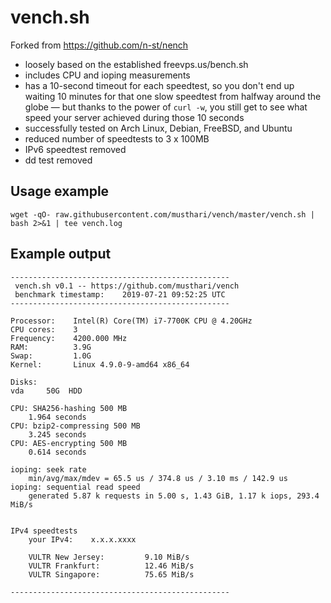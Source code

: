 vench.sh
=========================

Forked from https://github.com/n-st/nench

- loosely based on the established freevps.us/bench.sh
- includes CPU and ioping measurements
- has a 10-second timeout for each speedtest, so you don't end up waiting 10
  minutes for that one slow speedtest from halfway around the globe — but
  thanks to the power of `curl -w`, you still get to see what speed your server
  achieved during those 10 seconds
- successfully tested on Arch Linux, Debian, FreeBSD, and Ubuntu
- reduced number of speedtests to 3 x 100MB
- IPv6 speedtest removed
- dd test removed

Usage example
-------------

```
wget -qO- raw.githubusercontent.com/musthari/vench/master/vench.sh | bash 2>&1 | tee vench.log
```

Example output
--------------

```
-------------------------------------------------
 vench.sh v0.1 -- https://github.com/musthari/vench
 benchmark timestamp:    2019-07-21 09:52:25 UTC
-------------------------------------------------

Processor:    Intel(R) Core(TM) i7-7700K CPU @ 4.20GHz
CPU cores:    3
Frequency:    4200.000 MHz
RAM:          3.9G
Swap:         1.0G
Kernel:       Linux 4.9.0-9-amd64 x86_64

Disks:
vda     50G  HDD

CPU: SHA256-hashing 500 MB
    1.964 seconds
CPU: bzip2-compressing 500 MB
    3.245 seconds
CPU: AES-encrypting 500 MB
    0.614 seconds

ioping: seek rate
    min/avg/max/mdev = 65.5 us / 374.8 us / 3.10 ms / 142.9 us
ioping: sequential read speed
    generated 5.87 k requests in 5.00 s, 1.43 GiB, 1.17 k iops, 293.4 MiB/s


IPv4 speedtests
    your IPv4:    x.x.x.xxxx

    VULTR New Jersey:         9.10 MiB/s
    VULTR Frankfurt:          12.46 MiB/s
    VULTR Singapore:          75.65 MiB/s

-------------------------------------------------
```
